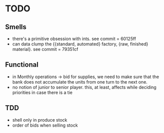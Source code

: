 # TODO

## Smells

* there's a primitive obsession with ints. see commit = 60125ff
* can data clump the {{standard, automated} factory, {raw, finished} material}. see commit = 79351cf

## Functional

* in Monthly operations -> bid for supplies, we need to make sure that the bank does not accumulate the units from one turn to the next one.
* no notion of junior to senior player. this, at least, affects while deciding priorities in case there is a tie

## TDD

 * shell only in produce stock
 * order of bids when selling stock